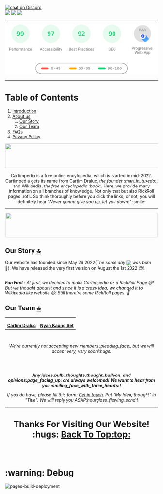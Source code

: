 <a id="top"></a>
<a href="https://discord.gg/NGypAKTfga"><img src="https://img.shields.io/discord/989395034220658718?logo=discord&style=for-the-badge" alt="chat on Discord"></a><br><img src="https://img.shields.io/github/commit-activity/y/CartimDraluc/Cartimpedia?style=plastic"> <img src="https://img.shields.io/github/commit-activity/m/CartimDraluc/Cartimpedia?style=plastic"> <a href="https://hits.seeyoufarm.com"><img src="https://hits.seeyoufarm.com/api/count/incr/badge.svg?url=https%3A%2F%2Fgithub.com%2FCartimDraluc%2FCartimpedia%2F&count_bg=%2379C83D&title_bg=%23555555&icon=&icon_color=%23E7E7E7&title=hits&edge_flat=true"></a>
<hr>

<p align=center>
 <img src="https://github.com/CartimDraluc/Cartimpedia/blob/main/reports/psresultdesktop.svg">
</p>
<hr>

# Table of Contents

1. [Introduction](#Intro)
2. <a href="#AboutUs">About us</a>
    1. [Our Story](#OurStory)
    2. [Our Team](#OurTeam)
3. <a href="https://github.com/CartimDraluc/Cartimpedia/blob/main/assets/markdown/FAQs.md">FAQs</a>
4. <a href="https://github.com/CartimDraluc/Cartimpedia/blob/main/assets/markdown/POLICY.md">Privacy Policy</a>



<p id="Intro" align=center><img width=700px height=80px src="https://img.shields.io/badge/introduction-0b3d91?style=for-the-badge&logoColor=white"></p>

<p align=center>Cartimpedia is a free online encylopedia, which is started in mid-2022. Cartimpedia gets its name from Cartim Draluc, <i>the founder :man_in_tuxedo:</i>, and Wikipedia, <i>the free encyclopedia :book:</i>. Here, we provide many information on all branches of knowledge. Not only that but also RickRoll pages :rofl:. So think thoroughly before you click the links, or not, you will definitely hear <i>"Never gonna give you up, let you down!" </i>:smile:</p>
<hr>


<p id="AboutUS" align=center><img width=500px height=80px src="https://img.shields.io/badge/About_us-0b3d91?style=for-the-badge&logoColor=white"></p>

## Our Story <a id="OurStory"></a> <a href="#top">:top:</a>
Our website has founded since May 26 2022(*The same day <img align=center src="https://img.shields.io/badge/Sally_Ride-0b3d91?style=for-the-badge&logo=nasa&logoColor=white">  was born* :rocket:). We have released the very first version on August the 1st 2022 :wink:!<br><br>

***Fun Fact*** : *At first, we decided to make Cartimpedia as a RickRoll Page :laughing:! But we thought about it and since it is a crazy idea, we changed it to Wikipedia like website :smile:! Still there're some RickRoll pages. :rofl:*

## Our Team <a id="OurTeam"></a> <a href="#top">:top:</a>

<table align=center>
  <tr>
    <td align="center"><a href="https://github.com/CartimDraluc"><img src="https://avatars.githubusercontent.com/u/106230817?s=120&v=4" width="120px;" alt=""/><br/><b>Cartim Draluc</b></a></td>
    <td align="center"><a href="https://github.com/NyanKaungSet"><img src="https://avatars.githubusercontent.com/u/96227457?s=120&v=4" width="120px;" alt=""/><br/><b>Nyan Kaung Set</b></a></td>
    <!--td align="center"><a href="https://github.com"><img src="https://image.shutterstock.com/image-vector/programmer-icon-single-avatar-vector-260nw-2073604823.jpg"  width="120px;"><br><b>Unknown</b></a><br /><a href="" title="Unknown">:technologist:</a> <a href="" title="Post Creator">:fountain_pen:</a> <a href="" title="Unknown">:question:</a> <a href="" title="From Milky Way">:milky_way:</a><br><sub><a href="https://github.com">View More</a></sub></td-->
  </tr>
</table><br>

<p align=center><i>We're currently not accepting new members :pleading_face:, but we will accept very, very soon!:hugs:</i><p><br><br>

<p align=center><i><b>Any ideas:bulb:,thoughts:thought_balloon: and opinions:page_facing_up: are always welcomed! We want to hear from you :smiling_face_with_three_hearts:!</b></i></p>
<p align=center><i>If you do have, please fill this form: <a href="https://cartimdraluc.github.io/Cartimpedia/about.html#contact_us">Get in touch</a>. Put "My Idea, thought" in "Title". We will reply you ASAP:hourglass_flowing_sand:!</i></p>
<hr>

<h1 align=center>Thanks For Visiting Our Website! :hugs: <a href="#top">Back To Top:top:</a></h1>
<br><br>

<h1>:warning: Debug </h1>

![pages-build-deployment](https://github.com/CartimDraluc/Cartimpedia/actions/workflows/pages/pages-build-deployment/badge.svg)

<!--img src="https://contrib.rocks/image?repo=CartimDraluc/Cartimpedia"/-->

<!--Add Wakatime since July 19 2022, Started since May 26-->
